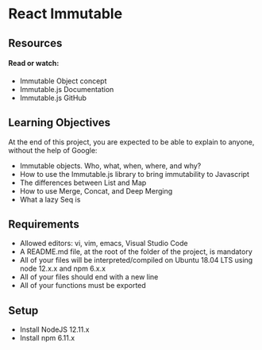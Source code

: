 # React Immutable

## Resources

#### Read or watch:

-   Immutable Object concept
-   Immutable.js Documentation
-   Immutable.js GitHub

## Learning Objectives

At the end of this project, you are expected to be able to explain to anyone, without the help of Google:

-   Immutable objects. Who, what, when, where, and why?
-   How to use the Immutable.js library to bring immutability to Javascript
-   The differences between List and Map
-   How to use Merge, Concat, and Deep Merging
-   What a lazy Seq is

## Requirements

-   Allowed editors: vi, vim, emacs, Visual Studio Code
-   A README.md file, at the root of the folder of the project, is mandatory
-   All of your files will be interpreted/compiled on Ubuntu 18.04 LTS using node 12.x.x and npm 6.x.x
-   All of your files should end with a new line
-   All of your functions must be exported

## Setup

-   Install NodeJS 12.11.x
-   Install npm 6.11.x
